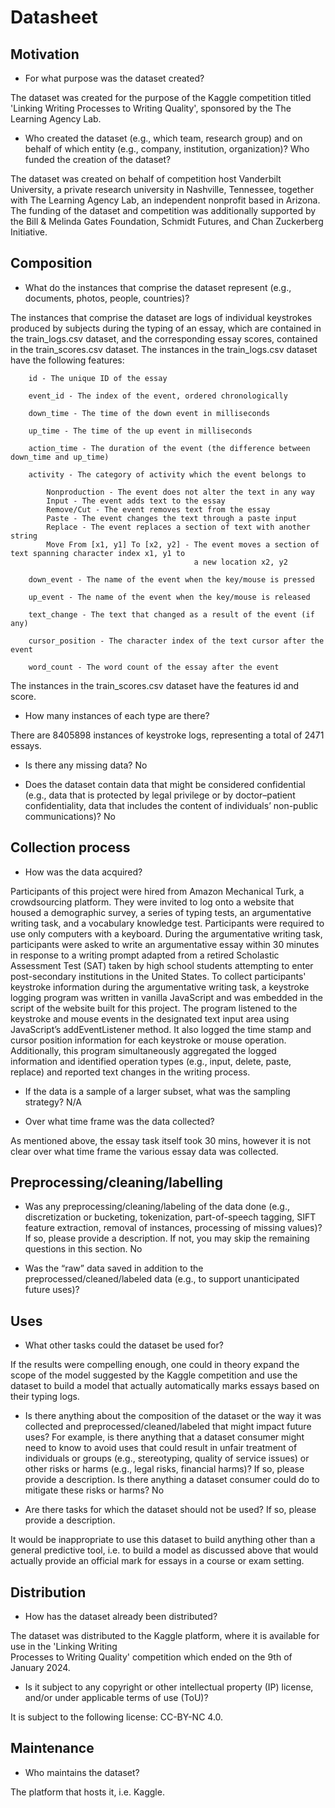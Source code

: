 # Datasheet 


## Motivation

- For what purpose was the dataset created?

The dataset was created for the purpose of the Kaggle competition titled 'Linking Writing Processes to Writing Quality', sponsored by the The Learning Agency Lab. 
- Who created the dataset (e.g., which team, research group) and on behalf of which entity (e.g., company, institution, organization)? Who funded the creation of the dataset?

The dataset was created on behalf of competition host Vanderbilt University, a private research university in Nashville, Tennessee, together with ​The Learning Agency Lab, an independent nonprofit based in Arizona. The funding of the dataset and competition was additionally supported by the Bill & Melinda Gates Foundation, Schmidt Futures, and Chan Zuckerberg Initiative.

 
## Composition

- What do the instances that comprise the dataset represent (e.g., documents, photos, people, countries)? 

The instances that comprise the dataset are logs of individual keystrokes produced by subjects during the typing of an essay, which are contained in the train_logs.csv dataset, and the corresponding essay scores, contained in the train_scores.csv dataset. The instances in the train_logs.csv dataset have the following features:
        
        id - The unique ID of the essay
        
        event_id - The index of the event, ordered chronologically
        
        down_time - The time of the down event in milliseconds
        
        up_time - The time of the up event in milliseconds
        
        action_time - The duration of the event (the difference between down_time and up_time)
        
        activity - The category of activity which the event belongs to
        
            Nonproduction - The event does not alter the text in any way
            Input - The event adds text to the essay
            Remove/Cut - The event removes text from the essay
            Paste - The event changes the text through a paste input
            Replace - The event replaces a section of text with another string
            Move From [x1, y1] To [x2, y2] - The event moves a section of text spanning character index x1, y1 to                
                                             a new location x2, y2
        
        down_event - The name of the event when the key/mouse is pressed
        
        up_event - The name of the event when the key/mouse is released
        
        text_change - The text that changed as a result of the event (if any)
        
        cursor_position - The character index of the text cursor after the event
        
        word_count - The word count of the essay after the event

The instances in the train_scores.csv dataset have the features id and score.
 
- How many instances of each type are there? 

There are 8405898 instances of keystroke logs, representing a total of 2471 essays.

- Is there any missing data? No

- Does the dataset contain data that might be considered confidential (e.g., data that is protected by legal privilege or by doctor–patient confidentiality, data that includes the content of individuals’ non-public communications)? No

## Collection process

- How was the data acquired? 

Participants of this project were hired from Amazon Mechanical Turk, a crowdsourcing platform. They were invited to log onto a website that housed a demographic survey, a series of typing tests, an argumentative writing task, and a vocabulary knowledge test. Participants were required to use only computers with a keyboard. During the argumentative writing task, participants were asked to write an argumentative essay within 30 minutes in response to a writing prompt adapted from a retired Scholastic Assessment Test (SAT) taken by high school students attempting to enter post-secondary institutions in the United States. To collect participants' keystroke information during the argumentative writing task, a keystroke logging program was written in vanilla JavaScript and was embedded in the script of the website built for this project. The program listened to the keystroke and mouse events in the designated text input area using JavaScript’s addEventListener method. It also logged the time stamp and cursor position information for each keystroke or mouse operation. Additionally, this program simultaneously aggregated the logged information and identified operation types (e.g., input, delete, paste, replace) and reported text changes in the writing process. 

- If the data is a sample of a larger subset, what was the sampling strategy? N/A 

- Over what time frame was the data collected?

As mentioned above, the essay task itself took 30 mins, however it is not clear over what time frame the various essay data was collected. 

## Preprocessing/cleaning/labelling

- Was any preprocessing/cleaning/labeling of the data done (e.g., discretization or bucketing, tokenization, part-of-speech tagging, SIFT feature extraction, removal of instances, processing of missing values)? If so, please provide a description. If not, you may skip the remaining questions in this section. No

- Was the “raw” data saved in addition to the preprocessed/cleaned/labeled data (e.g., to support unanticipated future uses)? 
 
## Uses

- What other tasks could the dataset be used for? 

If the results were compelling enough, one could in theory expand the scope of the model suggested by the Kaggle competition and use the dataset to build a model that actually automatically marks essays based on their typing logs. 

- Is there anything about the composition of the dataset or the way it was collected and preprocessed/cleaned/labeled that might impact future uses? For example, is there anything that a dataset consumer might need to know to avoid uses that could result in unfair treatment of individuals or groups (e.g., stereotyping, quality of service issues) or other risks or harms (e.g., legal risks, financial harms)? If so, please provide a description. Is there anything a dataset consumer could do to mitigate these risks or harms? No

- Are there tasks for which the dataset should not be used? If so, please provide a description.

It would be inappropriate to use this dataset to build anything other than a general predictive tool, i.e. to build a model as discussed above that would actually provide an official mark for essays in a course or exam setting.

## Distribution

- How has the dataset already been distributed? 

The dataset was distributed to the Kaggle platform, where it is available for use in the 'Linking Writing    
Processes to Writing Quality' competition which ended on the 9th of January 2024. 

- Is it subject to any copyright or other intellectual property (IP) license, and/or under applicable terms of use (ToU)?  

It is subject to the following license: CC-BY-NC 4.0. 

## Maintenance

- Who maintains the dataset?

The platform that hosts it, i.e. Kaggle.
